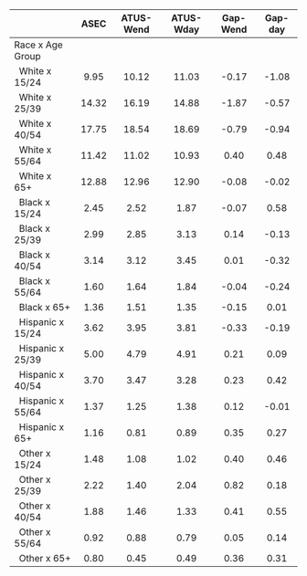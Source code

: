 
|                      |         ASEC |    ATUS-Wend |    ATUS-Wday |     Gap-Wend |      Gap-day |
| -------------------- | :----------: | :----------: | :----------: | :----------: | :----------: |
| Race x Age Group     |              |              |              |              |              |
| &nbsp;&nbsp;White x 15/24 |         9.95 |        10.12 |        11.03 |        -0.17 |        -1.08 |
| &nbsp;&nbsp;White x 25/39 |        14.32 |        16.19 |        14.88 |        -1.87 |        -0.57 |
| &nbsp;&nbsp;White x 40/54 |        17.75 |        18.54 |        18.69 |        -0.79 |        -0.94 |
| &nbsp;&nbsp;White x 55/64 |        11.42 |        11.02 |        10.93 |         0.40 |         0.48 |
| &nbsp;&nbsp;White x 65+ |        12.88 |        12.96 |        12.90 |        -0.08 |        -0.02 |
| &nbsp;&nbsp;Black x 15/24 |         2.45 |         2.52 |         1.87 |        -0.07 |         0.58 |
| &nbsp;&nbsp;Black x 25/39 |         2.99 |         2.85 |         3.13 |         0.14 |        -0.13 |
| &nbsp;&nbsp;Black x 40/54 |         3.14 |         3.12 |         3.45 |         0.01 |        -0.32 |
| &nbsp;&nbsp;Black x 55/64 |         1.60 |         1.64 |         1.84 |        -0.04 |        -0.24 |
| &nbsp;&nbsp;Black x 65+ |         1.36 |         1.51 |         1.35 |        -0.15 |         0.01 |
| &nbsp;&nbsp;Hispanic x 15/24 |         3.62 |         3.95 |         3.81 |        -0.33 |        -0.19 |
| &nbsp;&nbsp;Hispanic x 25/39 |         5.00 |         4.79 |         4.91 |         0.21 |         0.09 |
| &nbsp;&nbsp;Hispanic x 40/54 |         3.70 |         3.47 |         3.28 |         0.23 |         0.42 |
| &nbsp;&nbsp;Hispanic x 55/64 |         1.37 |         1.25 |         1.38 |         0.12 |        -0.01 |
| &nbsp;&nbsp;Hispanic x 65+ |         1.16 |         0.81 |         0.89 |         0.35 |         0.27 |
| &nbsp;&nbsp;Other x 15/24 |         1.48 |         1.08 |         1.02 |         0.40 |         0.46 |
| &nbsp;&nbsp;Other x 25/39 |         2.22 |         1.40 |         2.04 |         0.82 |         0.18 |
| &nbsp;&nbsp;Other x 40/54 |         1.88 |         1.46 |         1.33 |         0.41 |         0.55 |
| &nbsp;&nbsp;Other x 55/64 |         0.92 |         0.88 |         0.79 |         0.05 |         0.14 |
| &nbsp;&nbsp;Other x 65+ |         0.80 |         0.45 |         0.49 |         0.36 |         0.31 |

